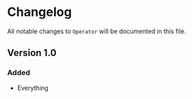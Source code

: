 # Changelog

All notable changes to `Operator` will be documented in this file.

## Version 1.0

### Added
- Everything
